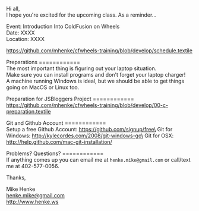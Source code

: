 Hi all,\
I hope you're excited for the upcoming class. As a reminder...

Event: Introduction Into ColdFusion on Wheels\
Date: XXXX\
Location: XXXX

https://github.com/mhenke/cfwheels-training/blob/develop/schedule.textile

Preparations ============\
The most important thing is figuring out your laptop situation.\
Make sure you can install programs and don't forget your laptop
charger!\
A machine running Windows is ideal, but we should be able to get things
going on MacOS or Linux too.

Preparation for JSBloggers Project ============\
https://github.com/mhenke/cfwheels-training/blob/develop/00-c-preparation.textile

Git and Github Account ============\
Setup a free Github Account: https://github.com/signup/free\
Git for Windows: http://kylecordes.com/2008/git-windows-go\
Git for OSX: http://help.github.com/mac-git-installation/

Problems? Questions? ============\
If anything comes up you can email me at `henke.mike@gmail.com` or
call/text me at 402-577-0056.

Thanks,

Mike Henke\
henke.mike@gmail.com\
http://www.henke.ws
